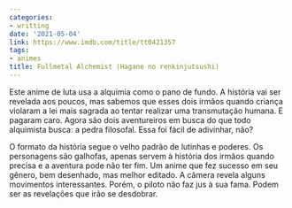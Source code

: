 ```yaml
---
categories:
- writting
date: '2021-05-04'
link: https://www.imdb.com/title/tt0421357
tags:
- animes
title: Fullmetal Alchemist (Hagane no renkinjutsushi)
---
```


Este anime de luta usa a alquimia como o pano de fundo. A história vai ser revelada aos poucos, mas sabemos que esses dois irmãos quando criança violaram a lei mais sagrada ao tentar realizar uma transmutação humana. E pagaram caro. Agora são dois aventureiros em busca do que todo alquimista busca: a pedra filosofal. Essa foi fácil de adivinhar, não?

O formato da história segue o velho padrão de lutinhas e poderes. Os personagens são galhofas, apenas servem à história dos irmãos quando precisa e a aventura pode não ter fim. Um anime que fez sucesso em seu gênero, bem desenhado, mas melhor editado. A câmera revela alguns movimentos interessantes. Porém, o piloto não faz jus à sua fama. Podem ser as revelações que irão se desdobrar.